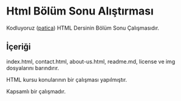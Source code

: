 # **Html Bölüm Sonu Alıştırması**
Kodluyoruz ([patica](https://app.patika.dev/courses/html/bolum-sonu2)) HTML Dersinin Bölüm Sonu Çalışmasıdır.


## **İçeriği**
index.html, contact.html, about-us.html, readme.md, license ve img dosyalarını barındırır.

HTML kursu konularının bir çalışması yapılmıştır.

Kapsamlı bir çalışmadır.